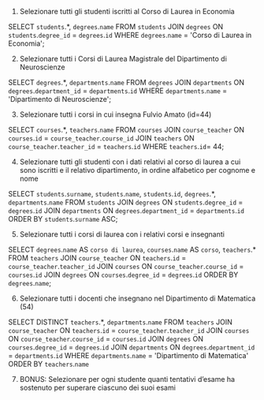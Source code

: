 1. Selezionare tutti gli studenti iscritti al Corso di Laurea in Economia

SELECT
    `students`.*,
    `degrees`.`name`
FROM
    `students`
JOIN `degrees` ON `students`.`degree_id` = `degrees`.`id`
WHERE
    `degrees`.`name` = 'Corso di Laurea in Economia';

2. Selezionare tutti i Corsi di Laurea Magistrale del Dipartimento di Neuroscienze

SELECT
    `degrees`.*,
    `departments`.`name`
FROM
    `degrees`
JOIN `departments` ON `degrees`.`department_id` = `departments`.`id`
WHERE
    `departments`.`name` = 'Dipartimento di Neuroscienze';


3. Selezionare tutti i corsi in cui insegna Fulvio Amato (id=44)

SELECT
    `courses`.*, `teachers`.`name`
FROM
    `courses`
JOIN `course_teacher` ON `courses`.`id` = `course_teacher`.`course_id`
JOIN `teachers` ON `course_teacher`.`teacher_id` = `teachers`.`id`
WHERE
    `teachers`.`id`= 44;

4. Selezionare tutti gli studenti con i dati relativi al corso di laurea a cui sono iscritti e il
relativo dipartimento, in ordine alfabetico per cognome e nome

SELECT
    `students`.`surname`,
    `students`.`name`,
    `students`.`id`,
    `degrees`.*,
    `departments`.`name`
FROM
    `students`
JOIN `degrees` ON `students`.`degree_id` = `degrees`.`id`
JOIN `departments` ON `degrees`.`department_id` = `departments`.`id`
ORDER BY
    `students`.`surname` ASC;


5. Selezionare tutti i corsi di laurea con i relativi corsi e insegnanti

SELECT
    `degrees`.`name` AS `corso di laurea`,
    `courses`.`name` AS `corso`,
    `teachers`.*
FROM
    `teachers`
JOIN `course_teacher` ON `teachers`.`id` = `course_teacher`.`teacher_id`
JOIN `courses` ON `course_teacher`.`course_id` = `courses`.`id`
JOIN `degrees` ON `courses`.`degree_id` = `degrees`.`id`
ORDER BY
    `degrees`.`name`;


6. Selezionare tutti i docenti che insegnano nel Dipartimento di Matematica (54)

SELECT DISTINCT
    `teachers`.*, `departments`.`name`
FROM
    `teachers`
JOIN `course_teacher` ON `teachers`.`id` = `course_teacher`.`teacher_id`
JOIN `courses` ON `course_teacher`.`course_id` = `courses`.`id`
JOIN `degrees` ON `courses`.`degree_id` = `degrees`.`id`
JOIN `departments` ON `degrees`.`department_id` = `departments`.`id`
WHERE `departments`.`name` = 'Dipartimento di Matematica'
ORDER BY
    `teachers`.`name`


7. BONUS: Selezionare per ogni studente quanti tentativi d’esame ha sostenuto per
superare ciascuno dei suoi esami